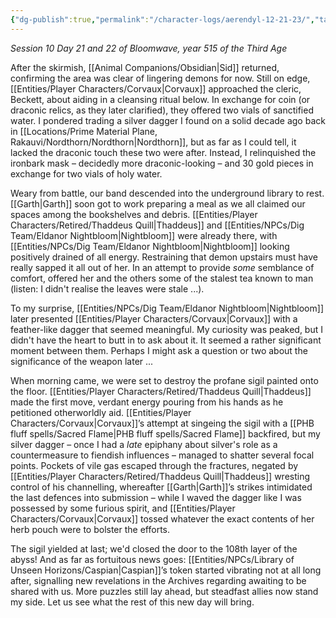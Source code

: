 ```yaml
---
{"dg-publish":true,"permalink":"/character-logs/aerendyl-12-21-23/","tags":["Plot","Campaign"]}
---
```




*Session 10 Day 21 and 22 of Bloomwave, year 515 of the Third Age*

After the skirmish, [[Animal Companions/Obsidian\|Sid]] returned, confirming the area was clear of lingering demons for now. Still on edge, [[Entities/Player Characters/Corvaux\|Corvaux]] approached the cleric, Beckett, about aiding in a cleansing ritual below. In exchange for coin (or draconic relics, as they later clarified), they offered two vials of sanctified water. I pondered trading a silver dagger I found on a solid decade ago back in [[Locations/Prime Material Plane, Rakauvi/Nordthorn/Nordthorn\|Nordthorn]], but as far as I could tell, it lacked the draconic touch these two were after. Instead, I relinquished the ironbark mask – decidedly more draconic-looking – and 30 gold pieces in exchange for two vials of holy water.

Weary from battle, our band descended into the underground library to rest. [[Garth\|Garth]] soon got to work preparing a meal as we all claimed our spaces among the bookshelves and debris. [[Entities/Player Characters/Retired/Thaddeus Quill\|Thaddeus]] and [[Entities/NPCs/Dig Team/Eldanor Nightbloom\|Nightbloom]] were already there, with [[Entities/NPCs/Dig Team/Eldanor Nightbloom\|Nightbloom]] looking positively drained of all energy. Restraining that demon upstairs must have really sapped it all out of her. In an attempt to provide *some* semblance of comfort, offered her and the others some of the stalest tea known to man (listen: I didn't realise the leaves were stale ...).

To my surprise, [[Entities/NPCs/Dig Team/Eldanor Nightbloom\|Nightbloom]] later presented [[Entities/Player Characters/Corvaux\|Corvaux]] with a feather-like dagger that seemed meaningful. My curiosity was peaked, but I didn't have the heart to butt in to ask about it. It seemed a rather significant moment between them. Perhaps I might ask a question or two about the significance of the weapon later ...

When morning came, we were set to destroy the profane sigil painted onto the floor. [[Entities/Player Characters/Retired/Thaddeus Quill\|Thaddeus]] made the first move, verdant energy pouring from his hands as he petitioned otherworldly aid. [[Entities/Player Characters/Corvaux\|Corvaux]]’s attempt at singeing the sigil with a [[PHB fluff spells/Sacred Flame\|PHB fluff spells/Sacred Flame]] backfired, but my silver dagger – once I had a _late_ epiphany about silver's role as a countermeasure to fiendish influences – managed to shatter several focal points. Pockets of vile gas escaped through the fractures, negated by [[Entities/Player Characters/Retired/Thaddeus Quill\|Thaddeus]] wresting control of his channelling, whereafter [[Garth\|Garth]]’s strikes intimidated the last defences into submission – while I waved the dagger like I was possessed by some furious spirit, and [[Entities/Player Characters/Corvaux\|Corvaux]] tossed whatever the exact contents of her herb pouch were to bolster the efforts.

The sigil yielded at last; we'd closed the door to the 108th layer of the abyss! And as far as fortuitous news goes: [[Entities/NPCs/Library of Unseen Horizons/Caspian\|Caspian]]’s token started vibrating not at all long after, signalling new revelations in the Archives regarding awaiting to be shared with us. More puzzles still lay ahead, but steadfast allies now stand my side. Let us see what the rest of this new day will bring.